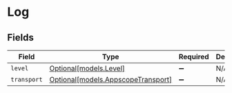 # Log


## Fields

| Field                                                                | Type                                                                 | Required                                                             | Description                                                          |
| -------------------------------------------------------------------- | -------------------------------------------------------------------- | -------------------------------------------------------------------- | -------------------------------------------------------------------- |
| `level`                                                              | [Optional[models.Level]](../models/level.md)                         | :heavy_minus_sign:                                                   | N/A                                                                  |
| `transport`                                                          | [Optional[models.AppscopeTransport]](../models/appscopetransport.md) | :heavy_minus_sign:                                                   | N/A                                                                  |